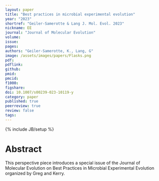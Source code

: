 ```yaml
---
layout: paper
title: "Best practices in microbial experimental evolution"
year: "2023"
shortref: "Geiler-Samerotte & Lang J. Mol. Evol. 2023"
nickname: EE
journal: "Journal of Molecular Evolution"
volume: 
issue: 
pages: 
authors: "Geiler-Samerotte, K., Lang, G"
image: /assets/images/papers/Flasks.png
pdf: 
pdflink: 
github: 
pmid: 
pmcid: 
f1000: 
figshare: 
doi: 10.1007/s00239-023-10119-y
category: paper
published: true
peerreview: true
review: false
tags: 
---
```

{% include JB/setup %}

# Abstract 

This perspective piece introduces a special issue of the Journal of Molecular Evolution on Best Practices in Microbial Experimental Evolution organized by Greg and Kerry. 